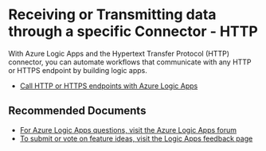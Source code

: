 <properties
    pageTitle="Receiving or Transmitting data through a specific Connector - HTTP"
    description="Receiving or Transmitting data through a specific Connector - HTTP"
    service="microsoft.logicapps"
    resource="logicapps"
    authors="v-miegge"
    ms.author="v-miegge"
    displayOrder=""
    selfHelpType="generic"
    supportTopicIds="32677628"
    resourceTags=""
    productPesIds="15791"
    cloudEnvironments="public, Fairfax"
    articleId="889395c1-ae9f-49da-98af-7a88f33a5bd0"
/>

# Receiving or Transmitting data through a specific Connector - HTTP

With Azure Logic Apps and the Hypertext Transfer Protocol (HTTP) connector, you can automate workflows that communicate with any HTTP or HTTPS endpoint by building logic apps.

* [Call HTTP or HTTPS endpoints with Azure Logic Apps](https://docs.microsoft.com/azure/connectors/connectors-native-http)

## **Recommended Documents**

* [For Azure Logic Apps questions, visit the Azure Logic Apps forum](https://social.msdn.microsoft.com/Forums/home?forum=azurelogicapps)<br>
* [To submit or vote on feature ideas, visit the Logic Apps feedback page](https://feedback.azure.com/forums/287593-logic-apps)
